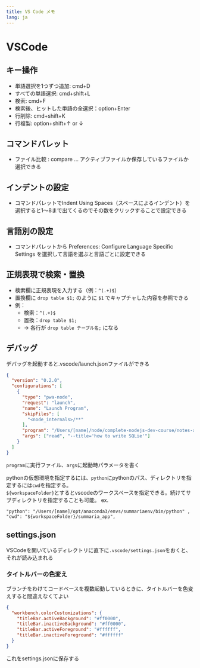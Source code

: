 ```yaml
---
title: VS Code メモ
lang: ja
---
```



# VSCode

## キー操作

- 単語選択を1つずつ追加: cmd+D
- すべての単語選択: cmd+shift+L
- 検索: cmd+F
- 検索後、ヒットした単語の全選択：option+Enter
- 行削除: cmd+shift+K
- 行複製: option+shift+↑ or ↓

## コマンドパレット

- ファイル比較 : compare ... アクティブファイルか保存しているファイルか選択できる

## インデントの設定

- コマンドパレットでIndent Using Spaces（スペースによるインデント）を選択すると1〜8まで出てくるのでその数をクリックすることで設定できる

## 言語別の設定

- コマンドパレットから Preferences: Configure Language Specific Settings を選択して言語を選ぶと言語ごとに設定できる

## 正規表現で検索・置換

- 検索欄に正規表現を入力する（例：`^(.+)$`）
- 置換欄に `drop table $1;` のように `$1` でキャプチャした内容を参照できる
- 例：  
    - 検索：`^(.+)$`
    - 置換：`drop table $1;`
    - → 各行が `drop table テーブル名;` になる

## デバッグ

デバッグを起動すると.vscode/launch.jsonファイルができる

```json
{
  "version": "0.2.0",
  "configurations": [
    {
      "type": "pwa-node",
      "request": "launch",
      "name": "Launch Program",
      "skipFiles": [
        "<node_internals>/**"
      ],
      "program": "/Users/[name]/node/complete-nodejs-dev-course/notes-app/app.js",
      "args": ["read", "--title='how to write SQLie'"]
    }
  ]
}
```
`program`に実行ファイル、`args`に起動時パラメータを書く

pythonの仮想環境を指定するには、`python`にpythonのパス、ディレクトリを指定するには`cwd`を指定する。  
`${workspaceFolder}`とするとvscodeのワークスペースを指定できる。続けてサブディレクトリを指定することも可能。
ex.

```
"python": "/Users/[name]/opt/anaconda3/envs/summariaenv/bin/python" ,
"cwd": "${workspaceFolder}/summaria_app",
```

## settings.json

VSCodeを開いているディレクトリに直下に`.vscode/settings.json`をおくと、それが読み込まれる

### タイトルバーの色変え

ブランチをわけてコードベースを複数起動しているときに、タイトルバーを色変えすると間違えなくてよい

```json
{
  "workbench.colorCustomizations": {
    "titleBar.activeBackground": "#ff0000",
    "titleBar.inactiveBackground": "#ff0000",
    "titleBar.activeForeground": "#ffffff",
    "titleBar.inactiveForeground": "#ffffff"
  }
}
```
これをsettings.jsonに保存する

